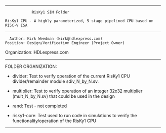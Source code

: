 ****************************************************************************************

				RisKy1 SIM Folder

    RisKy1 CPU - A highly parameterized, 5 stage pipelined CPU based on RISC-V ISA
----------------------------------------------------------------------------------------

      Author: Kirk Weedman (kirk@hdlexpress.com)
    Position: Design/Verification Engineer (Project Owner)
Organization: HDLexpress.com

----------------------------------------------------------------------------------------

FOLDER ORGANIZATION:


- divider:  Test to verify operation of the current RisKy1 CPU divider/remainder module sdiv_N_by_N.sv.
         
- multiplier:  Test to verify operation of an integer 32x32 multiplier (mult_N_by_N.sv) that could be used in the design

- rand:     Test - not completed

- risky1-core:  Test used to run code in simulations to verify the functionality/operation of the RisKy1 CPU
   
****************************************************************************************
